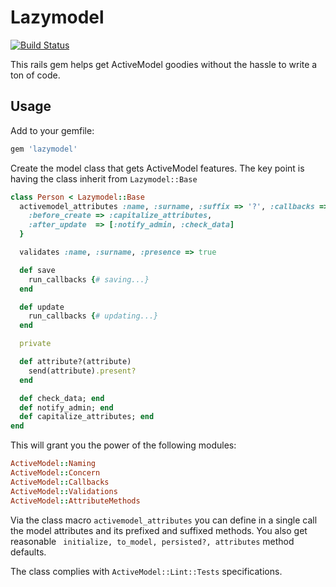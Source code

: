 # Lazymodel

[![Build Status](https://secure.travis-ci.org/spaghetticode/lazymodel.png)](http://travis-ci.org/spaghetticode/lazymodel)

This rails gem helps get ActiveModel goodies without the hassle to write a ton
of code.

## Usage

Add to your gemfile:
```ruby
gem 'lazymodel'
```

Create the model class that gets ActiveModel features. The key point is having
the class inherit from ```Lazymodel::Base```

```ruby
class Person < Lazymodel::Base
  activemodel_attributes :name, :surname, :suffix => '?', :callbacks => {
    :before_create => :capitalize_attributes,
    :after_update  => [:notify_admin, :check_data]
  }

  validates :name, :surname, :presence => true

  def save
    run_callbacks {# saving...}
  end

  def update
    run_callbacks {# updating...}
  end

  private

  def attribute?(attribute)
    send(attribute).present?
  end

  def check_data; end
  def notify_admin; end
  def capitalize_attributes; end
end
```

This will grant you the power of the following modules:

```ruby
ActiveModel::Naming
ActiveModel::Concern
ActiveModel::Callbacks
ActiveModel::Validations
ActiveModel::AttributeMethods
```

Via the class macro ```activemodel_attributes``` you can define in a single call the
model attributes and its prefixed and suffixed methods. You also get reasonable
``` initialize, to_model, persisted?, attributes``` method defaults.

The class complies with ```ActiveModel::Lint::Tests``` specifications.
